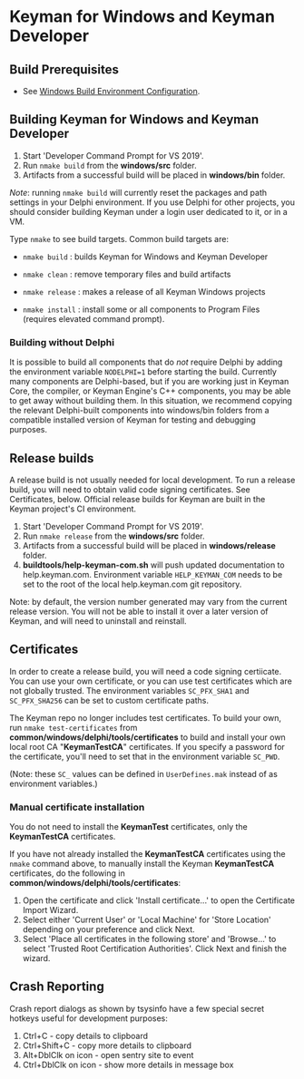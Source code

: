 # Keyman for Windows and Keyman Developer

## Build Prerequisites

* See [Windows Build Environment Configuration](../../docs/build/windows.md).

## Building Keyman for Windows and Keyman Developer

1. Start 'Developer Command Prompt for VS 2019'.
2. Run `nmake build` from the **windows/src** folder.
3. Artifacts from a successful build will be placed in **windows/bin** folder.

*Note*: running `nmake build` will currently reset the packages and path settings
in your Delphi environment. If you use Delphi for other projects, you should
consider building Keyman under a login user dedicated to it, or in a VM.

Type `nmake` to see build targets. Common build targets are:

* `nmake build`
: builds Keyman for Windows and Keyman Developer

* `nmake clean`
: remove temporary files and build artifacts

* `nmake release`
: makes a release of all Keyman Windows projects

* `nmake install`
: install some or all components to Program Files (requires elevated command prompt).

### Building without Delphi

It is possible to build all components that do _not_ require Delphi by adding
the environment variable `NODELPHI=1` before starting the build. Currently many
components are Delphi-based, but if you are working just in Keyman Core, the
compiler, or Keyman Engine's C++ components, you may be able to get away without
building them. In this situation, we recommend copying the relevant Delphi-built
components into windows/bin folders from a compatible installed version of
Keyman for testing and debugging purposes.

## Release builds

A release build is not usually needed for local development. To run a release
build, you will need to obtain valid code signing certificates. See
Certificates, below. Official release builds for Keyman are built in the Keyman
project's CI environment.

1. Start 'Developer Command Prompt for VS 2019'.
2. Run `nmake release` from the **windows/src** folder.
3. Artifacts from a successful build will be placed in **windows/release**
   folder.
4. **buildtools/help-keyman-com.sh** will push updated documentation to
   help.keyman.com. Environment variable `HELP_KEYMAN_COM` needs to be set to
   the root of the local help.keyman.com git repository.

Note: by default, the version number generated may vary from the current release
version. You will not be able to install it over a later version of Keyman, and
will need to uninstall and reinstall.

## Certificates

In order to create a release build, you will need a code signing certiicate.
You can use your own certificate, or you can use test certificates which are not
globally trusted. The environment variables `SC_PFX_SHA1` and `SC_PFX_SHA256`
can be set to custom certificate paths.

The Keyman repo no longer includes test certificates.  To build your own, run
`nmake test-certificates` from **common/windows/delphi/tools/certificates** to
build and install your own local root CA "**KeymanTestCA**" certificates. If you
specify a password for the certificate, you'll need to set that in the
environment variable `SC_PWD`.

(Note: these `SC_` values can be defined in `UserDefines.mak` instead of as
environment variables.)

### Manual certificate installation

You do not need to install the **KeymanTest** certificates, only the
**KeymanTestCA** certificates.

If you have not already installed the **KeymanTestCA** certificates using the
`nmake` command above, to manually install the Keyman **KeymanTestCA**
certificates, do the following in **common/windows/delphi/tools/certificates**:

   1. Open the certificate and click 'Install certificate...' to open the
      Certificate Import Wizard.
   2. Select either 'Current User' or 'Local Machine' for 'Store Location'
      depending on your preference and click Next.
   3. Select 'Place all certificates in the following store' and 'Browse...' to
      select 'Trusted Root Certification Authorities'. Click Next and finish
      the wizard.

## Crash Reporting

Crash report dialogs as shown by tsysinfo have a few special secret hotkeys
useful for development purposes:

1. Ctrl+C - copy details to clipboard
2. Ctrl+Shift+C - copy more details to clipboard
3. Alt+DblClk on icon - open sentry site to event
4. Ctrl+DblClk on icon - show more details in message box
